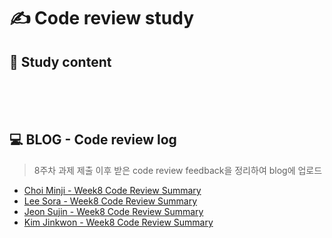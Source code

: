 # ✍ Code review study

## 📄 Study content
<br>
<br>
<br>

## 💻 BLOG - Code review log
> 8주차 과제 제출 이후 받은 code review feedback을 정리하여 blog에 업로드
<!-- [Choi Minji](your blog url) 와 같이 표시 -->
- [Choi Minji - Week8 Code Review Summary]()
- [Lee Sora - Week8 Code Review Summary]()
- [Jeon Sujin  - Week8 Code Review Summary](https://gitlab.com/vanilla-coding/bootcamp-prep/prep-assignment/async-javascript-card-quiz/-/merge_requests/47)
- [Kim Jinkwon - Week8 Code Review Summary]()
